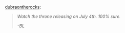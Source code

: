 <!--
id: 7031843214
link: http://jreed91.tumblr.com/post/7031843214/dubraontherocks-watch-the-throne-releasing-on
slug: dubraontherocks-watch-the-throne-releasing-on
date: Tue Jun 28 2011 22:04:36 GMT-0500 (CDT)
publish: 2011-06-028
tags: 
title: null
-->


[dubraontherocks](http://www.dubraontherocks.com/post/7031491350):

> *Watch the throne releasing on July 4th. 100% sure.*
>
> *-BL*

